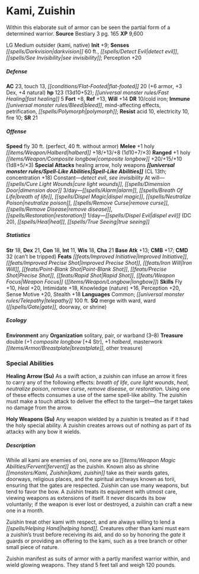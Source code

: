 ﻿---
cssclass: [monsters]
title1: Kami, Zuishin
desc_short: Within this elaborate suit of armor can be seen the partial form of a
  determined warrior.
title2: Zuishin
CR: 10
sources:
- name: Bestiary 3
  page: 165
  link: http://paizo.com/products/btpy8odu?Pathfinder-Roleplaying-Game-Bestiary-3
XP: 9600
alignment: LG
size: Medium
type: outsider
subtypes:
- kami
- native
initiative:
  bonus: 9
senses:
  darkvision: 60
  detect evil: true
  see invisibility: true
AC:
  AC: 23
  touch: 13
  flat_footed: 20
  components:
    armor: 6
    dex: 3
    natural: 4
HP:
  HP: 123
  long: 13d10+52
  fast_healing: 5
saves:
  fort: 8
  ref: 13
  will: 14
DR:
- amount: 10
  weakness: cold iron
immunities:
- bleed
- mind-affecting effects
- petrification
- polymorph
resistances:
  acid: 10
  electricity: 10
  fire: 10
SR: 21
speeds:
  fly: 30
  fly_other: perfect, 40 ft. without armor
attacks:
  melee:
  - - text: +1 holy halberd +18/+13/+8 (1d10+7/×3)
      entries:
      - - damage: 1d10+7
          crit_multiplier: 3
      attack: +1 holy halberd
      bonus:
      - 18
      - 13
      - 8
  ranged:
  - - text: +1 holy composite longbow +20/+15/+10 (1d8+5/×3)
      entries:
      - - damage: 1d8+5
          crit_multiplier: 3
      attack: +1 holy composite longbow
      bonus:
      - 20
      - 15
      - 10
  special:
  - healing arrow
  - holy weapons
spell_like_abilities:
  entries:
  - name: detect evil
    source: default
    freq: Constant
  - name: see invisibility
    source: default
    freq: Constant
  - name: cure light wounds
    source: default
    freq: At will
  - name: dimension door
    source: default
    freq: At will
  - name: alarm
    source: default
    freq: 3/day
  - name: breath of life
    source: default
    freq: 3/day
  - name: dispel magic
    source: default
    freq: 3/day
  - name: neutralize poison
    source: default
    freq: 3/day
  - name: remove curse
    source: default
    freq: 3/day
  - name: remove disease
    source: default
    freq: 3/day
  - name: restoration
    source: default
    freq: 3/day
  - name: dispel evil
    source: default
    freq: 1/day
    DC: 20
  - name: heal
    source: default
    freq: 1/day
  - name: true seeing
    source: default
    freq: 1/day
  sources:
  - name: default
    CL: 13
    concentration: 18
ability_scores:
  STR: 18
  DEX: 21
  CON: 18
  INT: 11
  WIS: 18
  CHA: 21
BAB: 13
CMB: 17
CMD: 32
CMD_other: can't be tripped
feats:
- name: Improved Initiative
- name: Improved Precise Shot
- name: Iron Will
- name: Point-Blank Shot
- name: Precise Shot
- name: Rapid Shot
- name: Weapon Focus (longbow)
skills:
  Fly: 10
  Heal: 20
  Intimidate: 18
  Knowledge (nature): 16
  Perception: 20
  Sense Motive: 20
  Stealth: 18
languages:
- Common
- telepathy 100 ft.
special_qualities:
- merge with ward
- ward (gate, doorway, or shrine)
ecology:
  environment: any
  organization: solitary, pair, or warband (3-8)
  treasure_type: double
  treasure:
  - +1 composite longbow [+4 Str]
  - +1 halberd
  - masterwork breastplate
  - other treasure
special_abilities:
  Healing Arrow (Su): 'As a swift action, a zuishin can infuse an arrow it fires to
    carry any of the following effects: breath of life, cure light wounds, heal, neutralize
    poison, remove curse, remove disease, or restoration. Using one of these effects
    consumes a use of the same spell-like ability. The zuishin must make a touch attack
    to deliver the effect to the target-the target takes no damage from the arrow.'
  Holy Weapons (Su): Any weapon wielded by a zuishin is treated as if it had the holy
    special ability. A zuishin creates arrows out of nothing as part of its attacks
    with any bow it wields.
desc_long: |-
  While all kami are enemies of oni, none are so fervent as the zuishin. Known also as shrine kami, zuishin take as their wards gates, doorways, religious places, and the spiritual archways known as torii, ensuring that the gates are respected. Zuishin can use many weapons, but tend to favor the bow. A zuishin treats its equipment with utmost care, viewing weapons as extensions of itself. It never discards its bow voluntarily; if the weapon is ever lost or destroyed, a zuishin can craft a new one in a month.

  Zuishin treat other kami with respect, and are always willing to lend a helping hand. Creatures other than kami must earn a zuishin's trust before receiving its aid, and do so by honoring the gate it guards or providing an offering to the kami, such as a tree branch or other small piece of nature.

  Zuishin manifest as suits of armor with a partly manifest warrior within, and wield glowing weapons. They stand 5 feet tall and weigh 120 pounds.

---

# Kami, Zuishin
Within this elaborate suit of armor can be seen the partial form of a determined warrior.
**Source** Bestiary 3 pg. 165
**XP** 9,600

LG Medium outsider (kami, native)
**Init** +9; **Senses** _[[spells/Darkvision|darkvision]]_ 60 ft., _[[spells/Detect Evil|detect evil]]_, _[[spells/See Invisibility|see invisibility]]_; Perception +20

##### Defense

**AC** 23, touch 13, _[[conditions/Flat-Footed|flat-footed]]_ 20 (+6 armor, +3 Dex, +4 natural)
**hp** 123 (13d10+52); _[[universal monster rules/Fast Healing|fast healing]]_ 5
**Fort** +8, **Ref** +13, **Will** +14
**DR** 10/cold iron; **Immune** _[[universal monster rules/Bleed|bleed]]_, mind-affecting effects, petrification, _[[spells/Polymorph|polymorph]]_; **Resist** acid 10, electricity 10, fire 10; **SR** 21

##### Offense
**Speed** fly 30 ft. (perfect, 40 ft. without armor)
**Melee** +1 holy _[[items/Weapon/Halberd|halberd]]_ +18/+13/+8 (1d10+7/×3)
**Ranged** +1 holy _[[items/Weapon/Composite longbow|composite longbow]]_ +20/+15/+10 (1d8+5/×3)
**Special Attacks** healing arrow, holy weapons
**_[[universal monster rules/Spell-Like Abilities|Spell-Like Abilities]]_** (CL 13th; concentration +18)
Constant—_detect evil_, _see invisibility_
At will—_[[spells/Cure Light Wounds|cure light wounds]]_, _[[spells/Dimension Door|dimension door]]_
3/day—_[[spells/Alarm|alarm]]_, _[[spells/Breath Of Life|breath of life]]_, _[[spells/Dispel Magic|dispel magic]]_, _[[spells/Neutralize Poison|neutralize poison]]_, _[[spells/Remove Curse|remove curse]]_, _[[spells/Remove Disease|remove disease]]_, _[[spells/Restoration|restoration]]_
1/day—_[[spells/Dispel Evil|dispel evil]]_ (DC 20), _[[spells/Heal|heal]]_, _[[spells/True Seeing|true seeing]]_

##### Statistics
**Str** 18, **Dex** 21, **Con** 18, **Int** 11, **Wis** 18, **Cha** 21
**Base Atk** +13; **CMB** +17; **CMD** 32 (can’t be tripped)
**Feats** _[[feats/Improved Initiative|Improved Initiative]]_, _[[feats/Improved Precise Shot|Improved Precise Shot]]_, _[[feats/Iron Will|Iron Will]]_, _[[feats/Point-Blank Shot|Point-Blank Shot]]_, _[[feats/Precise Shot|Precise Shot]]_, _[[feats/Rapid Shot|Rapid Shot]]_, _[[feats/Weapon Focus|Weapon Focus]]_ (_[[items/Weapon/Longbow|longbow]]_)
**Skills** Fly +10, _Heal_ +20, Intimidate +18, Knowledge (nature) +16, Perception +20, Sense Motive +20, Stealth +18
**Languages** Common; _[[universal monster rules/Telepathy|telepathy]]_ 100 ft.
**SQ** merge with ward, ward (_[[spells/Gate|gate]]_, doorway, or shrine)

##### Ecology

**Environment** any
**Organization** solitary, pair, or warband (3–8)
**Treasure** double (+1 _composite longbow_ [+4 Str], +1 _halberd_, masterwork _[[items/Armor/Breastplate|breastplate]]_, other treasure)

### Special Abilities

**Healing Arrow (Su)** As a swift action, a zuishin can infuse an arrow it fires to carry any of the following effects: _breath of life_, _cure light wounds_, _heal_, _neutralize poison_, _remove curse_, _remove disease_, or _restoration_. Using one of these effects consumes a use of the same spell-like ability. The zuishin must make a touch attack to deliver the effect to the target—the target takes no damage from the arrow.

**Holy Weapons (Su)** Any weapon wielded by a zuishin is treated as if it had the holy special ability. A zuishin creates arrows out of nothing as part of its attacks with any bow it wields.

##### Description

While all kami are enemies of oni, none are so _[[items/Weapon Magic Abilities/Fervent|fervent]]_ as the zuishin. Known also as shrine _[[monsters/Kami, Zuishin|kami, zuishin]]_ take as their wards gates, doorways, religious places, and the spiritual archways known as torii, ensuring that the gates are respected. Zuishin can use many weapons, but tend to favor the bow. A zuishin treats its equipment with utmost care, viewing weapons as extensions of itself. It never discards its bow voluntarily; if the weapon is ever lost or destroyed, a zuishin can craft a new one in a month.

Zuishin treat other kami with respect, and are always willing to lend a _[[spells/Helping Hand|helping hand]]_. Creatures other than kami must earn a zuishin’s trust before receiving its aid, and do so by honoring the _gate_ it guards or providing an offering to the kami, such as a tree branch or other small piece of nature.

Zuishin manifest as suits of armor with a partly manifest warrior within, and wield glowing weapons. They stand 5 feet tall and weigh 120 pounds.